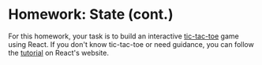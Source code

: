 # Homework: State (cont.)

For this homework, your task is to build an interactive [tic-tac-toe]
game using React. If you don't know tic-tac-toe or need guidance, you
can follow the [tutorial] on React's website.

[tic-tac-toe]: https://en.wikipedia.org/wiki/Tic-tac-toe
[tutorial]: https://react.dev/learn/tutorial-tic-tac-toe
